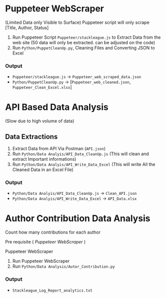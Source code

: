 # Puppeteer WebScraper

(Limited Data only Visible to Surface)
Puppeteer script will only scrape [Title, Author, Status]

1. Run Puppeteer Script `Puppeteer/stackleague.js` to Extract Data from the web site (50 data will only be extracted. can be adjusted on the code)
2. Run `Python/PuppetCleanUp.py`, Cleaning Files and Converting JSON to Excel

### Output

- `Puppeteer/stackleague.js` -> `Puppeteer_web_scraped_data.json`
- `Python/PuppetCleanUp.py` -> [`Puppeteer_web_cleaned.json`, `Puppeteer_Clean_Excel.xlsx`]

# API Based Data Analysis

(Slow due to high volume of data)

## Data Extractions

1. Extract Data from API Via Postman (`API.json`)
2. Run `Python/Data Analyis/API_Data_CleanUp.js` (This will clean and extract Important informations)
3. Run `Python/Data Analyis/API_Write_Data_Excel` (This will write All the Cleaned Data in an Excel File)

### Output

- `Python/Data Analyis/API_Data_CleanUp.js` -> `Clean_API.json`
- `Python/Data Analyis/API_Write_Data_Excel` -> `API_Data.xlsx`

# Author Contribution Data Analysis

Count how many contributions for each author

Pre requisite ( _Puppeteer WebScraper_ )

Puppeteer WebScraper

1. Run Puppeteer WebScraper
2. Run `Python/Data Analysis/Autor_Contribution.py`

### Output

- `Stackleague_Log_Report_analytics.txt`
